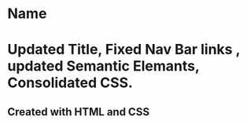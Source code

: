 # Name
# Updated Title, Fixed Nav Bar links , updated Semantic Elemants, Consolidated CSS.
## Created with HTML and CSS










































